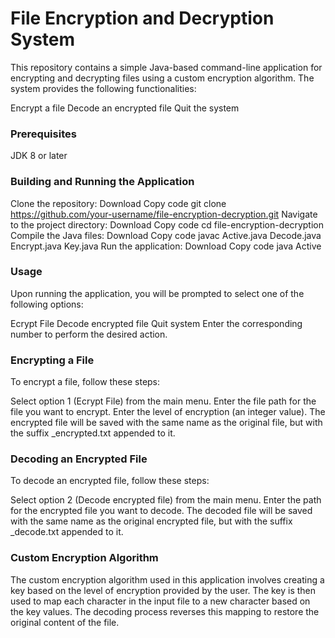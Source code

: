 # File Encryption and Decryption System
This repository contains a simple Java-based command-line application for encrypting and decrypting files using a custom encryption algorithm. The system provides the following functionalities:

Encrypt a file
Decode an encrypted file
Quit the system
### Prerequisites
JDK 8 or later
### Building and Running the Application
Clone the repository:
Download
Copy code
git clone https://github.com/your-username/file-encryption-decryption.git
Navigate to the project directory:
Download
Copy code
cd file-encryption-decryption
Compile the Java files:
Download
Copy code
javac Active.java Decode.java Encrypt.java Key.java
Run the application:
Download
Copy code
java Active
### Usage
Upon running the application, you will be prompted to select one of the following options:

Ecrypt File
Decode encrypted file
Quit system
Enter the corresponding number to perform the desired action.

### Encrypting a File
To encrypt a file, follow these steps:

Select option 1 (Ecrypt File) from the main menu.
Enter the file path for the file you want to encrypt.
Enter the level of encryption (an integer value).
The encrypted file will be saved with the same name as the original file, but with the suffix _encrypted.txt appended to it.

### Decoding an Encrypted File
To decode an encrypted file, follow these steps:

Select option 2 (Decode encrypted file) from the main menu.
Enter the path for the encrypted file you want to decode.
The decoded file will be saved with the same name as the original encrypted file, but with the suffix _decode.txt appended to it.

### Custom Encryption Algorithm
The custom encryption algorithm used in this application involves creating a key based on the level of encryption provided by the user. The key is then used to map each character in the input file to a new character based on the key values. The decoding process reverses this mapping to restore the original content of the file.
